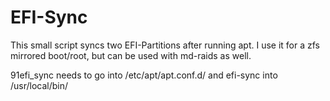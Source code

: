 # EFI-Sync

This small script syncs two EFI-Partitions after running apt. I use it for a zfs mirrored boot/root, but can be used with md-raids as well.

91efi_sync needs to go into /etc/apt/apt.conf.d/ and efi-sync into /usr/local/bin/
